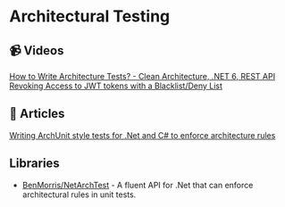 
# Architectural Testing

## 📹 Videos
[How to Write Architecture Tests? - Clean Architecture, .NET 6, REST API](https://www.youtube.com/watch?v=_D6Kai4RdGY)
[Revoking Access to JWT tokens with a Blacklist/Deny List](https://supertokens.com/blog/revoking-access-with-a-jwt-blacklist)

## 📝 Articles

[Writing ArchUnit style tests for .Net and C# to enforce architecture rules](https://www.ben-morris.com/writing-archunit-style-tests-for-net-and-c-for-self-testing-architectures/)

## Libraries
- [BenMorris/NetArchTest](https://github.com/BenMorris/NetArchTest) - A fluent API for .Net that can enforce architectural rules in unit tests.